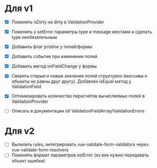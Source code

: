 # Для v1
- [x] Поменять isDirty на dirty в ValidationProvider
- [x] Поменять у setError параметры type и message местами и сделать type необязательным


- [x] Добавить флаг pristine у полей/формы
- [x] Добавить событие при изменении полей
- [x] Добавить метод onFieldChange у формы
- [x] Сверять старые и новые значения полей структурно (массивы и объекты не равны друг другу). Добавлен isEqual метод у ValidationField
- [x] Оптимизировать количество пересчётов вычисляемых полей в ValidationProvider
- [ ] Описать в документации об ValidationFieldArray/ValidationErrors

# Для v2
- [ ] Выпилить rules, интегрировать vue-validate-form-validators через vue-validate-form-resolvers
- [ ] Поменять формат параметров setError (из вне нужно передавать объект ошибки)
